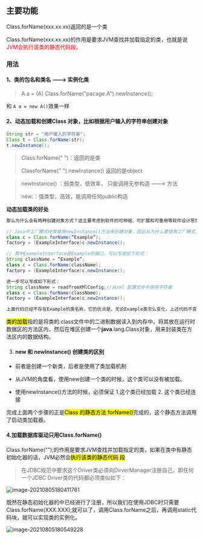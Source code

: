 ## 主要功能

Class.forName(xxx.xx.xx)返回的是一个类

Class.forName(xxx.xx.xx)的作用是要求JVM查找并加载指定的类，也就是说<font color = "red">JVM会执行该类的静态代码段。</font>



### 用法

#### 1、类的包名和类名 ---> 实例化类

> A   a =  (A)  Class.forName("pacage.A").newInstance();

和 `A a = new A()`效果一样

#### 2、动态加载和创建Class 对象，比如根据用户输入的字符串创建对象

```java
String str = "用户输入的字符串";
Class t = Class.forName(str);
t.newInstance();
```

> Class.forName("  ")：返回的是类
>
> ClassforName("   ").newInstance() 返回的是object

> newInstance() ：弱类型，低效率， 只能调用无参构造 --->  方法
>
> new:：强类型，高效，能调用任何public构造



**动态加载类的好处**

```java
那么为什么会有两种创建对象方式？这主要考虑到软件的可伸缩、可扩展和可重用等软件设计思想。

// Java中工厂模式经常使用newInstance()方法来创建对象，因此从为什么要使用工厂模式上可以找到具体答案。 例如：
class c = Class.forName(“Example”);
factory = (ExampleInterface)c.newInstance();

// 其中ExampleInterface是Example的接口，可以写成如下形式：
String className = “Example”;
class c = Class.forName(className);
factory = (ExampleInterface)c.newInstance();

进一步可以写成如下形式：
String className = readfromXMlConfig;//从xml 配置文件中获得字符串
class c = Class.forName(className);
factory = (ExampleInterface)c.newInstance();

上面代码已经不存在Example的类名称，它的优点是，无论Example类怎么变化，上述代码不变，甚至可以更换Example的兄弟类Example2 , Example3 , Example4……，只要他们继承ExampleInterface就可以。任意创建实例化(接口实现类)
```

<mark>类的加载</mark>指的是将类的.class文件中的二进制数据读入到内存中，将其放在运行时数据区的方法区内，然后在堆区创建一个**java**.lang.Class对象，用来封装类在方法区内的数据结构。



3. #### new 和 newInstance() 创建类的区别

- 前者是创建一个新类，后者是使用了类加载机制

- 从JVM的角度看，使用new创建一个类的时候，这个类可以没有被加载。

- 使用newInstance()方法的时候，必须保证 1.这个类已经加载 2. 这个类已经连接

完成上面两个步骤的正是<mark>Class 的静态方法 forName()</mark>完成的，这个静态方法调用了启动类加载器。





#### 4.加载数据库驱动只用Class.forName()

Class.forName("");的作用是要求JVM查找并加载指定的类，如果在类中有静态初始化器的话，JVM必然会<mark>执行该类的静态代码 段</mark>

> 在JDBC规范中要求这个Driver类必须向DirverManager注册自己，即任何一个JDBC Driver类的代码都必须类似如下：

![image-20210805180411761](https://cdn.jsdelivr.net/gh/moon-Light404/my-picGo/img/202111022101898.png)	

既然在静态初始化器的中已经进行了注册，所以我们在使用JDBC时只需要Class.forName(XXX.XXX);就可以了，调用Class.forName之后，再调用static代码块，就可以实现类的实例化。

![image-20210805180549228](https://cdn.jsdelivr.net/gh/moon-Light404/my-picGo/img/202111022101557.png)














